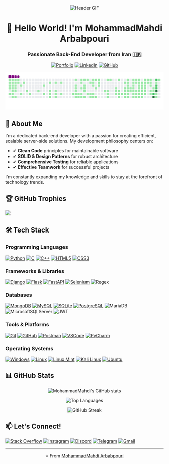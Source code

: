 <div align="center">

![Header GIF](https://raw.githubusercontent.com/pyAref/Arbabpouri/main/wallpaper.gif)

# 👋 Hello World! I'm MohammadMahdi Arbabpouri

### Passionate Back-End Developer from Iran 🇮🇷

[![Portfolio](https://img.shields.io/badge/Portfolio-%23000000.svg?style=for-the-badge&logo=firefox&logoColor=#FF7139)](https://arbabpouri.github.io/)
[![LinkedIn](https://img.shields.io/badge/linkedin-%230077B5.svg?style=for-the-badge&logo=linkedin&logoColor=white)](https://linkedin.com/in/yourprofile)
[![GitHub](https://img.shields.io/badge/github-%23121011.svg?style=for-the-badge&logo=github&logoColor=white)](https://github.com/Arbabpouri)

![GitHub Snake](https://github.com/Arbabpouri/Arbabpouri/blob/output/github-contribution-grid-snake.gif)


</div>

## 🚀 About Me

I'm a dedicated back-end developer with a passion for creating efficient, scalable server-side solutions. My development philosophy centers on:

- ✔ **Clean Code** principles for maintainable software
- ✔ **SOLID & Design Patterns** for robust architecture
- ✔ **Comprehensive Testing** for reliable applications
- ✔ **Effective Teamwork** for successful projects

I'm constantly expanding my knowledge and skills to stay at the forefront of technology trends.

## 🏆 GitHub Trophies

![](https://github-profile-trophy.vercel.app/?username=Arbabpouri&theme=radical&no-frame=false&no-bg=false&margin-w=4&row=2&column=4)

## 🛠️ Tech Stack

### Programming Languages
[![Python](https://img.shields.io/badge/Python-3776AB?style=for-the-badge&logo=python&logoColor=white)](https://www.python.org/)
[![C](https://img.shields.io/badge/C-A8B9CC?style=for-the-badge&logo=c&logoColor=white)](https://en.wikipedia.org/wiki/C_(programming_language))
[![C++](https://img.shields.io/badge/C++-00599C?style=for-the-badge&logo=c%2B%2B&logoColor=white)](https://isocpp.org/)
[![HTML5](https://img.shields.io/badge/HTML5-E34F26?style=for-the-badge&logo=html5&logoColor=white)](https://developer.mozilla.org/en-US/docs/Web/HTML)
[![CSS3](https://img.shields.io/badge/CSS3-1572B6?style=for-the-badge&logo=css3&logoColor=white)](https://developer.mozilla.org/en-US/docs/Web/CSS)

### Frameworks & Libraries
[![Django](https://img.shields.io/badge/Django-092E20?style=for-the-badge&logo=django&logoColor=white)](https://www.djangoproject.com/)
[![Flask](https://img.shields.io/badge/Flask-000000?style=for-the-badge&logo=flask&logoColor=white)](https://flask.palletsprojects.com/)
[![FastAPI](https://img.shields.io/badge/FastAPI-009688?style=for-the-badge&logo=fastapi&logoColor=white)](https://fastapi.tiangolo.com/)
[![Selenium](https://img.shields.io/badge/Selenium-43B02A?style=for-the-badge&logo=selenium&logoColor=white)](https://www.selenium.dev/)
![Regex](https://img.shields.io/badge/Regular%20Expressions-0099E5?style=for-the-badge&logo=regex&logoColor=white)

### Databases
[![MongoDB](https://img.shields.io/badge/MongoDB-47A248?style=for-the-badge&logo=mongodb&logoColor=white)](https://www.mongodb.com/)
[![MySQL](https://img.shields.io/badge/MySQL-4479A1?style=for-the-badge&logo=mysql&logoColor=white)](https://www.mysql.com/)
[![SQLite](https://img.shields.io/badge/SQLite-003B57?style=for-the-badge&logo=sqlite&logoColor=white)](https://www.sqlite.org/)
[![PostgreSQL](https://img.shields.io/badge/PostgreSQL-336791?style=for-the-badge&logo=postgresql&logoColor=white)](https://www.postgresql.org/)
![MariaDB](https://img.shields.io/badge/MariaDB-003545?style=for-the-badge&logo=mariadb&logoColor=white)
![MicrosoftSQLServer](https://img.shields.io/badge/Microsoft%20SQL%20Server-CC2927?style=for-the-badge&logo=microsoft%20sql%20server&logoColor=white)
![JWT](https://img.shields.io/badge/JWT-black?style=for-the-badge&logo=JSON%20web%20tokens)

### Tools & Platforms
[![Git](https://img.shields.io/badge/Git-F05032?style=for-the-badge&logo=git&logoColor=white)](https://git-scm.com/)
[![GitHub](https://img.shields.io/badge/GitHub-181717?style=for-the-badge&logo=github&logoColor=white)](https://github.com/)
[![Postman](https://img.shields.io/badge/Postman-FF6C37?style=for-the-badge&logo=postman&logoColor=white)](https://www.postman.com/)
[![VSCode](https://img.shields.io/badge/VSCode-007ACC?style=for-the-badge&logo=visual-studio-code&logoColor=white)](https://code.visualstudio.com/)
[![PyCharm](https://img.shields.io/badge/PyCharm-000000?style=for-the-badge&logo=pycharm&logoColor=white)](https://www.jetbrains.com/pycharm/)

### Operating Systems
[![Windows](https://img.shields.io/badge/Windows-0078D6?style=for-the-badge&logo=windows&logoColor=white)](https://www.microsoft.com/windows)
[![Linux](https://img.shields.io/badge/Linux-FCC624?style=for-the-badge&logo=linux&logoColor=black)](https://www.linux.org/)
[![Linux Mint](https://img.shields.io/badge/Linux%20Mint-87CF3E?style=for-the-badge&logo=linux-mint&logoColor=white)](https://linuxmint.com/)
[![Kali Linux](https://img.shields.io/badge/Kali%20Linux-557C94?style=for-the-badge&logo=kalilinux&logoColor=white)](https://www.kali.org/)
[![Ubuntu](https://img.shields.io/badge/Ubuntu-E95420?style=for-the-badge&logo=ubuntu&logoColor=white)](https://ubuntu.com/)

## 📊 GitHub Stats

<div align="center">

![MohammadMahdi's GitHub stats](https://github-readme-stats.vercel.app/api?username=Arbabpouri&theme=radical&hide_border=false&include_all_commits=true&count_private=true)

![Top Languages](https://github-readme-stats.vercel.app/api/top-langs/?username=Arbabpouri&theme=radical&hide_border=false&include_all_commits=true&count_private=true&layout=compact)

![GitHub Streak](https://github-readme-streak-stats.herokuapp.com/?user=Arbabpouri&theme=radical&hide_border=false)

</div>

## 📫 Let's Connect!

[![Stack Overflow](https://img.shields.io/badge/Stack_Overflow-FE7A16?style=for-the-badge&logo=stack-overflow&logoColor=white)](https://stackoverflow.com/users/19901285/mohammadmahdi-arbabpouri)
[![Instagram](https://img.shields.io/badge/Instagram-E4405F?style=for-the-badge&logo=instagram&logoColor=white)](https://instagram.com/Mohammad_Arbabpouri)
[![Discord](https://img.shields.io/badge/Discord-5865F2?style=for-the-badge&logo=discord&logoColor=white)](https://discord.com/invite/SardarCyberym#1740)
[![Telegram](https://img.shields.io/badge/Telegram-2CA5E0?style=for-the-badge&logo=telegram&logoColor=white)](https://t.me/Jarrare)
[![Gmail](https://img.shields.io/badge/Gmail-D14836?style=for-the-badge&logo=gmail&logoColor=white)](mailto:your.email@gmail.com)

---

<div align="center">

⭐️ From [MohammadMahdi Arbabpouri](https://github.com/Arbabpouri)

</div>
